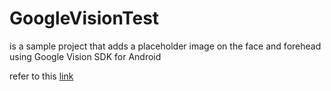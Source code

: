 # GoogleVisionTest
is a sample project that adds a placeholder image on the face and forehead using Google Vision SDK for Android

refer to this [link](https://developers.google.com/vision/introduction)
